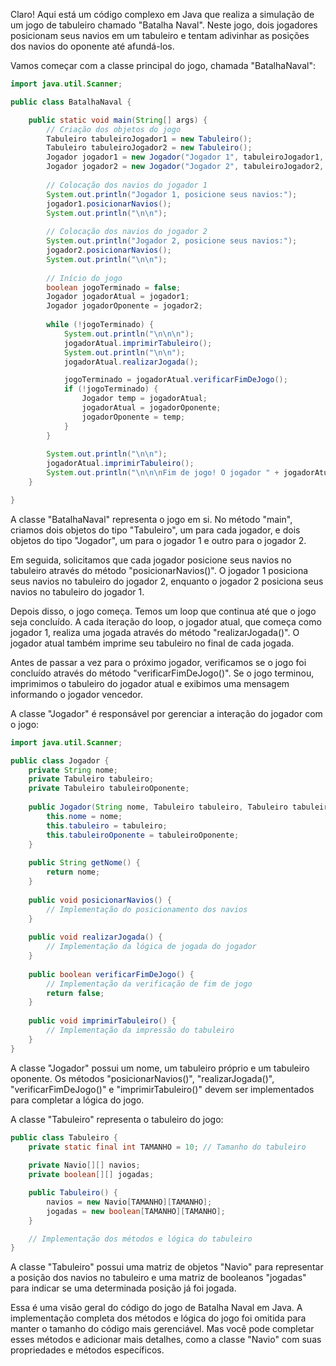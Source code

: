 Claro! Aqui está um código complexo em Java que realiza a simulação de um jogo de tabuleiro chamado "Batalha Naval". Neste jogo, dois jogadores posicionam seus navios em um tabuleiro e tentam adivinhar as posições dos navios do oponente até afundá-los.

Vamos começar com a classe principal do jogo, chamada "BatalhaNaval":

```java
import java.util.Scanner;

public class BatalhaNaval {

    public static void main(String[] args) {
        // Criação dos objetos do jogo
        Tabuleiro tabuleiroJogador1 = new Tabuleiro();
        Tabuleiro tabuleiroJogador2 = new Tabuleiro();
        Jogador jogador1 = new Jogador("Jogador 1", tabuleiroJogador1, tabuleiroJogador2);
        Jogador jogador2 = new Jogador("Jogador 2", tabuleiroJogador2, tabuleiroJogador1);
        
        // Colocação dos navios do jogador 1
        System.out.println("Jogador 1, posicione seus navios:");
        jogador1.posicionarNavios();
        System.out.println("\n\n");
        
        // Colocação dos navios do jogador 2
        System.out.println("Jogador 2, posicione seus navios:");
        jogador2.posicionarNavios();
        System.out.println("\n\n");
        
        // Início do jogo
        boolean jogoTerminado = false;
        Jogador jogadorAtual = jogador1;
        Jogador jogadorOponente = jogador2;
        
        while (!jogoTerminado) {
            System.out.println("\n\n\n");
            jogadorAtual.imprimirTabuleiro();
            System.out.println("\n\n");
            jogadorAtual.realizarJogada();

            jogoTerminado = jogadorAtual.verificarFimDeJogo();
            if (!jogoTerminado) {
                Jogador temp = jogadorAtual;
                jogadorAtual = jogadorOponente;
                jogadorOponente = temp;
            }
        }
        
        System.out.println("\n\n");
        jogadorAtual.imprimirTabuleiro();
        System.out.println("\n\n\nFim de jogo! O jogador " + jogadorAtual.getNome() + " venceu.");
    }

}
```

A classe "BatalhaNaval" representa o jogo em si. No método "main", criamos dois objetos do tipo "Tabuleiro", um para cada jogador, e dois objetos do tipo "Jogador", um para o jogador 1 e outro para o jogador 2. 

Em seguida, solicitamos que cada jogador posicione seus navios no tabuleiro através do método "posicionarNavios()". O jogador 1 posiciona seus navios no tabuleiro do jogador 2, enquanto o jogador 2 posiciona seus navios no tabuleiro do jogador 1.

Depois disso, o jogo começa. Temos um loop que continua até que o jogo seja concluído. A cada iteração do loop, o jogador atual, que começa como jogador 1, realiza uma jogada através do método "realizarJogada()". O jogador atual também imprime seu tabuleiro no final de cada jogada.

Antes de passar a vez para o próximo jogador, verificamos se o jogo foi concluído através do método "verificarFimDeJogo()". Se o jogo terminou, imprimimos o tabuleiro do jogador atual e exibimos uma mensagem informando o jogador vencedor.

A classe "Jogador" é responsável por gerenciar a interação do jogador com o jogo:

```java
import java.util.Scanner;

public class Jogador {
    private String nome;
    private Tabuleiro tabuleiro;
    private Tabuleiro tabuleiroOponente;
    
    public Jogador(String nome, Tabuleiro tabuleiro, Tabuleiro tabuleiroOponente) {
        this.nome = nome;
        this.tabuleiro = tabuleiro;
        this.tabuleiroOponente = tabuleiroOponente;
    }
    
    public String getNome() {
        return nome;
    }
    
    public void posicionarNavios() {
        // Implementação do posicionamento dos navios
    }
    
    public void realizarJogada() {
        // Implementação da lógica de jogada do jogador
    }
    
    public boolean verificarFimDeJogo() {
        // Implementação da verificação de fim de jogo
        return false;
    }
    
    public void imprimirTabuleiro() {
        // Implementação da impressão do tabuleiro
    }
}
```

A classe "Jogador" possui um nome, um tabuleiro próprio e um tabuleiro oponente. Os métodos "posicionarNavios()", "realizarJogada()", "verificarFimDeJogo()" e "imprimirTabuleiro()" devem ser implementados para completar a lógica do jogo.

A classe "Tabuleiro" representa o tabuleiro do jogo:

```java
public class Tabuleiro {
    private static final int TAMANHO = 10; // Tamanho do tabuleiro
    
    private Navio[][] navios;
    private boolean[][] jogadas;

    public Tabuleiro() {
        navios = new Navio[TAMANHO][TAMANHO];
        jogadas = new boolean[TAMANHO][TAMANHO];
    }

    // Implementação dos métodos e lógica do tabuleiro
}
```

A classe "Tabuleiro" possui uma matriz de objetos "Navio" para representar a posição dos navios no tabuleiro e uma matriz de booleanos "jogadas" para indicar se uma determinada posição já foi jogada.

Essa é uma visão geral do código do jogo de Batalha Naval em Java. A implementação completa dos métodos e lógica do jogo foi omitida para manter o tamanho do código mais gerenciável. Mas você pode completar esses métodos e adicionar mais detalhes, como a classe "Navio" com suas propriedades e métodos específicos.